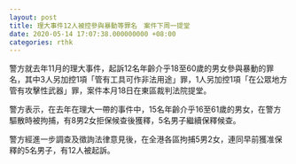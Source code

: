 ```yaml
---
layout: post
title: 理大事件12人被控參與暴動等罪名　案件下周一提堂
date: 2020-05-14 17:07:38.000000000 +08:00
categories: rthk
---
```


警方就去年11月的理大事件，起訴12名年齡介乎18至60歲的男女參與暴動的罪名，其中3人另加控1項「管有工具可作非法用途」罪，1人另加控1項「在公眾地方管有攻擊性武器」罪，案件本月18日在東區裁判法院提堂。

警方表示，在去年在理大一帶的事件中，15名年齡介乎16至61歲的男女，在警方驅散時被拘捕，有8男2女拒保候查後獲釋，5名男子繼續保釋候查。

警方經進一步調查及徵詢法律意見後，在全港各區拘捕5男2女，連同早前獲准保釋的5名男子，有12人被起訴。
